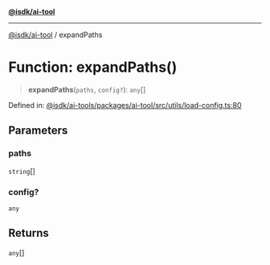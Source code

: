 [**@isdk/ai-tool**](../README.md)

***

[@isdk/ai-tool](../globals.md) / expandPaths

# Function: expandPaths()

> **expandPaths**(`paths`, `config?`): `any`[]

Defined in: [@isdk/ai-tools/packages/ai-tool/src/utils/load-config.ts:80](https://github.com/isdk/ai-tool.js/blob/fb1809b53cc75a30928176c26910792b6b8a96e1/src/utils/load-config.ts#L80)

## Parameters

### paths

`string`[]

### config?

`any`

## Returns

`any`[]
